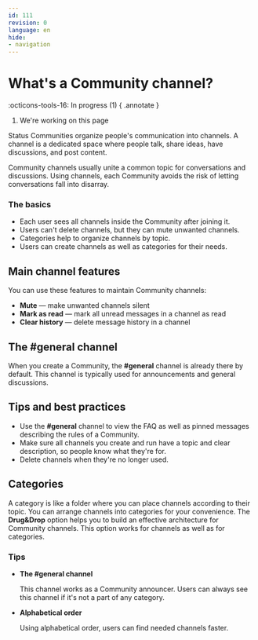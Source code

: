 ```yaml
---
id: 111
revision: 0
language: en
hide:
- navigation
---
```


# What's a Community channel?

:octicons-tools-16: In progress (1)
{ .annotate }

1. We're working on this page

Status Communities organize people's communication into channels.
A channel is a dedicated space where people talk, share ideas,
have discussions, and post content.

Community channels usually unite a common topic for conversations and 
discussions.
Using channels, each Community avoids the risk of letting 
conversations fall into disarray.

### The basics

<!---
- A Community channel has permission settings that allow you to set up 
  channel access flexibly. Using these settings, you can make private 
  channels in a Community.
--->

- Each user sees all channels inside the Community after joining it.
- Users can't delete channels, but they can mute unwanted channels.
- Categories help to organize channels by topic.
- Users can create channels as well as categories for their needs.

## Main channel features

You can use these features to maintain Community channels:

- **Mute** — make unwanted channels silent
- **Mark as read** — mark all unread messages in a channel as read
- **Clear history** — delete message history in a channel

## The #general channel

When you create a Community, the **#general** channel is already there by 
default.
This channel is typically used for announcements and general discussions.

## Tips and best practices

- Use the **#general** channel to view the FAQ as well as pinned 
  messages describing the rules of a Community.
- Make sure all channels you create and run have a topic and clear 
   description, so people know what they're for.
- Delete channels when they're no longer used.

## Categories

A category is like a folder where you can place channels according to their
topic.
You can arrange channels into categories for your convenience.
The **Drug&Drop** option helps you to build an effective architecture for Community
channels.
This option works for channels as well as for categories.

### Tips

- **The #general channel**
  
    This channel works as a Community announcer. Users can always see this 
  channel if it's not a part of any category.

- **Alphabetical order**
  
    Using alphabetical order, users can find needed channels faster.
